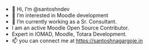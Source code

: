 - 👋 Hi, I’m @santoshndev
- 👀 I’m interested in Moodle development
- 🌱 I’m currently working as a Sr. Consultant.
- I am an active Moodle Open Source Contributor.
- Expert in IOMAD, Moodle, Totara Development.
- 📫 you can connect me at https://santoshnagargoje.in

<!---
santoshndev/santoshndev is a ✨ special ✨ repository because its `README.md` (this file) appears on your GitHub profile.
You can click the Preview link to take a look at your changes.
--->
